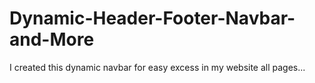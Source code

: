 # Dynamic-Header-Footer-Navbar-and-More
I created this dynamic navbar for easy excess in my website all pages...
